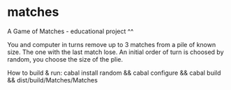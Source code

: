 matches
=======

A Game of Matches - educational project ^^

You and computer in turns remove up to 3 matches from a pile of known size. 
The one with the last match lose. 
An initial order of turn is choosed by random, you choose the size of the plie.   

How to build & run:
cabal install random && cabal configure && cabal build && dist/build/Matches/Matches
